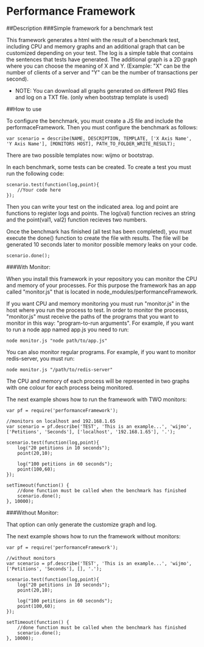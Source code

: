 Performance Framework
=====================

##Description
###Simple framework for a benchmark test

This framework generates a html with the result of a benchmark test, including CPU and memory graphs and an additional 
graph that can be customized depending on your test.
The log is a simple table that contains the sentences that tests have generated.
The additional graph is a 2D graph where you can choose the meaning of X and Y.
(Example: "X" can be the number of clients of a server and "Y" can be the number of transactions per second).
* NOTE: You can download all graphs generated on different PNG files and log on a TXT file. (only when bootstrap template is used)

##How to use

To configure the benchmark, you must create a JS file and include the performaceFramework. Then you must configure the
benchmark as follows:
```
var scenario = describe(NAME, DESCRIPTION, TEMPLATE, ['X Axis Name', 'Y Axis Name'], [MONITORS HOST], PATH_TO_FOLDER_WRITE_RESULT);
```
There are two possible templates now: wijmo or bootstrap.

In each benchmark, some tests can be created. To create a test you must run the following code:
```
scenario.test(function(log,point){
    //Your code here
});
```
Then you can write your test on the indicated area. log and point are functions to register logs and points. The log(val)
function recives an string and the point(val1, val2) function recieves two numbers.

Once the benchmark has finished (all test has been completed), you must execute the done() function to create the file
with results. The file will be generated 10 seconds later to monitor possible memory leaks on your code.
```
scenario.done();
```

###With Monitor:

When you install this framework in your repository you can monitor the CPU and memory of your processes. For this purpose
the framework has an app called "monitor.js" that is located in node_modules/performanceFramework.

If you want CPU and memory monitoring you must run "monitor.js" in the host where you run the process to test. In order to
monitor the processs, "monitor.js" must receive the paths of the programs that you want to monitor in this way: "program-to-run 
arguments". For example, if you want to run a node app named app.js you need to run:
```
node monitor.js "node path/to/app.js"
```

You can also monitor regular programs. For example, if you want to monitor redis-server, you must run:
```
node monitor.js "/path/to/redis-server"
```

The CPU and memory of each process will be represented in two graphs with one colour for each process being monitored.

The next example shows how to run the framework with TWO monitors:
```
var pf = require('performanceFramework');

//monitors on localhost and 192.168.1.65
var scenario = pf.describe('TEST', 'This is an example...', 'wijmo', ['Petitions', 'Seconds'], ['localhost', '192.168.1.65'], '.'); 

scenario.test(function(log,point){
    log("20 petitions in 10 seconds");
    point(20,10);
    
    log("100 petitions in 60 seconds");
    point(100,60);
});

setTimeout(function() {
    //done function must be called when the benchmark has finished
    scenario.done();
}, 10000); 
```

###Without Monitor:

That option can only generate the customize graph and log.

The next example shows how to run the framework without monitors:
```
var pf = require('performanceFramework');

//without monitors
var scenario = pf.describe('TEST', 'This is an example...', 'wijmo', ['Petitions', 'Seconds'], [], '.'); 

scenario.test(function(log,point){
    log("20 petitions in 10 seconds");
    point(20,10);
    
    log("100 petitions in 60 seconds");
    point(100,60);
});

setTimeout(function() {
    //done function must be called when the benchmark has finished
    scenario.done();
}, 10000); 
```
